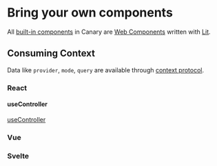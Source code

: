 # Bring your own components

All [built-in components](https://github.com/fastrepl/canary/tree/main/js/packages/web/src) in Canary are [Web Components](https://developer.mozilla.org/en-US/docs/Web/Web_Components) written with [Lit](https://lit.dev/).

## Consuming Context

Data like `provider`, `mode`, `query` are available through [context protocol](https://lit.dev/docs/data/context/#context-protocol).

### React

#### useController

[useController](https://lit.dev/docs/frameworks/react/#usecontroller)

### Vue

### Svelte
